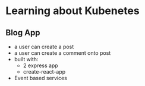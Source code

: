 # Learning about Kubenetes

## Blog App

- a user can create a post
- a user can create a comment onto post
- built with:
	- 2 express app
	- create-react-app
- Event based services
